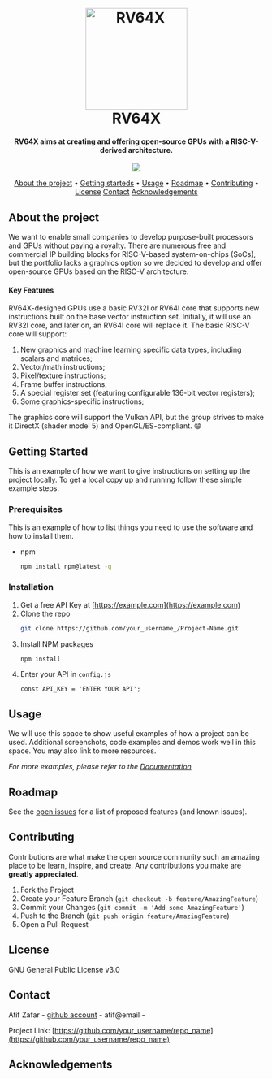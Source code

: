 <h1 align="center">
  <br>
  <a href="https://static.wixstatic.com/media/841f2a_ec3de0c290c14fddb9f4c3e90d85d9d6~mv2.png"><img src="https://static.wixstatic.com/media/841f2a_ec3de0c290c14fddb9f4c3e90d85d9d6~mv2.png" alt="RV64X" width="200"></a>  <br>
  RV64X
  <br>
</h1>

<h4 align="center">RV64X aims at creating and offering open-source GPUs with a RISC-V-derived architecture.</h4>

<p align="center">
  <a href=""></a>
  <a href=""><img src="https://static.wixstatic.com/media/841f2a_704ce8b0a76e42349eebbe2ba74b285c~mv2.png"></a>
</p>


<p align="center">
  <a href="#about">About the project</a> •
  <a href="#getting-started">Getting starteds</a> •
  <a href="#usage">Usage</a> •
  <a href="#roadmap">Roadmap</a> •
  <a href="#contributing">Contributing</a> •
  <a href="#license">License</a>
  <a href="#contact">Contact</a>
  <a href="#acknowledgements">Acknowledgements</a>
</p>


<!-- ABOUT THE PROJECT -->
## About the project
We want to enable small companies to develop purpose-built processors and GPUs without paying a royalty. There are numerous free and commercial IP building blocks for RISC-V-based system-on-chips (SoCs), but the portfolio lacks a graphics option so we decided to develop and offer open-source GPUs based on the RISC-V architecture.  


#### Key Features
RV64X-designed GPUs use a basic RV32I or RV64I core that supports new instructions built on the base vector instruction set. Initially, it will use an RV32I core, and later on, an RV64I core will replace it. The basic RISC-V core will support:

1. New graphics and machine learning specific data types, including scalars and matrices;
2. Vector/math instructions; 
3. Pixel/texture instructions; 
4. Frame buffer instructions; 
5. A special register set (featuring configurable 136-bit vector registers);
5. Some graphics-specific instructions; 


The graphics core will support the Vulkan API, but the group strives to make it DirectX (shader model 5) and OpenGL/ES-compliant. :smile:  

<!-- GETTING STARTED -->
## Getting Started

This is an example of how we want to give instructions on setting up the project locally.
To get a local copy up and running follow these simple example steps.

### Prerequisites

This is an example of how to list things you need to use the software and how to install them.
* npm
  ```sh
  npm install npm@latest -g
  ```

### Installation

1. Get a free API Key at [https://example.com](https://example.com)
2. Clone the repo
   ```sh
   git clone https://github.com/your_username_/Project-Name.git
   ```
3. Install NPM packages
   ```sh
   npm install
   ```
4. Enter your API in `config.js`
   ```JS
   const API_KEY = 'ENTER YOUR API';
   ```



<!-- USAGE EXAMPLES -->
## Usage

We will use this space to show useful examples of how a project can be used. Additional screenshots, code examples and demos work well in this space. You may also link to more resources.

_For more examples, please refer to the [Documentation](https://example.com)_



<!-- ROADMAP -->

## Roadmap

See the [open issues]() for a list of proposed features (and known issues).



<!-- CONTRIBUTING -->
## Contributing

Contributions are what make the open source community such an amazing place to be learn, inspire, and create. Any contributions you make are **greatly appreciated**.

1. Fork the Project
2. Create your Feature Branch (`git checkout -b feature/AmazingFeature`)
3. Commit your Changes (`git commit -m 'Add some AmazingFeature'`)
4. Push to the Branch (`git push origin feature/AmazingFeature`)
5. Open a Pull Request


## License
GNU General Public License v3.0


<!-- CONTACT -->
## Contact

Atif Zafar - [github account]() - atif@email -

Project Link: [https://github.com/your_username/repo_name](https://github.com/your_username/repo_name)



<!-- ACKNOWLEDGEMENTS -->
## Acknowledgements




